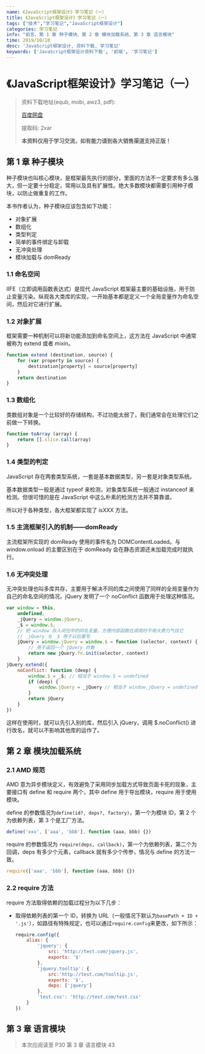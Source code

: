 ```yaml
---
name: 《JavaScript框架设计》学习笔记（一）
title: 《JavaScript框架设计》学习笔记（一）
tags: ["技术","学习笔记","JavaScript框架设计"]
categories: 学习笔记
info: "前言、第 1 章 种子模块、第 2 章 模块加载系统、第 3 章 语言模块"
time: 2019/10/10
desc: 'JavaScript框架设计, 资料下载, 学习笔记'
keywords: ['JavaScript框架设计资料下载', '前端', '学习笔记']
---
```


# 《JavaScript框架设计》学习笔记（一）

> 资料下载地址(equb, mobi, awz3, pdf):
>
> [百度网盘](https://pan.baidu.com/s/1gqEf3LIddxin14xRLfZAQg)
>
> 提取码: 2xar
>
> **本资料仅用于学习交流，如有能力请到各大销售渠道支持正版！**

## 第 1 章 种子模块

种子模块也叫核心模块，是框架最先执行的部分，里面的方法不一定要求有多么强大，但一定要十分稳定，常用以及具有扩展性。绝大多数模块都需要引用种子模块，以防止做重复的工作。

本书作者认为，种子模块应该包含如下功能：

- 对象扩展
- 数组化
- 类型判定
- 简单的事件绑定与卸载
- 无冲突处理
- 模块加载与 domReady

### 1.1 命名空间

IIFE（立即调用函数表达式）是现代 JavaScript 框架最主要的基础设施，用于防止变量污染。纵观各大类库的实现，一开始基本都是定义一个全局变量作为命名空间，然后对它进行扩展。

### 1.2 对象扩展

框架需要一种机制可以将新功能添加到命名空间上，这方法在 JavaScript 中通常被称为 extend 或者 mixin。

```javascript
function extend (destination, source) {
    for (var property in source) {
        destination[property] = source[property]
    }
    return destination
}
```

### 1.3 数组化

类数组对象是一个比较好的存储结构，不过功能太弱了，我们通常会在处理它们之前做一下转换。

```javascript
function toArray (array) {
    return [].slice.call(array)
}
```

### 1.4 类型的判定

JavaScript 存在两套类型系统，一套是基本数据类型，另一套是对象类型系统。

基本数据类型一般是通过 typeof 来检测，对象类型系统一般通过 instanceof 来检测。但很可惜的是在 JavaScript 中这么朴素的检测方法并不算靠谱。

所以对于各种类型，各大框架都实现了 isXXX 方法。

### 1.5 主流框架引入的机制——domReady

主流框架所实现的 domReady 使用的事件名为 DOMContentLoaded。与 window.onload 的主要区别在于 domReady 会在静态资源还未加载完成时就执行。

### 1.6 无冲突处理

无冲突处理也叫多库共存，主要用于解决不同的库之间使用了同样的全局变量作为自己的命名空间的情况。jQuery 发明了一个 noConflict 函数用于处理这种情况。

```javascript
var window = this,
    undefined,
    _jQuery = window.jQuery,
    _$ = window.$,
    // 把 window 存入闭包中的同名变量，方便内部函数在调用时不用大费力气找它
    // _jQuery 与 _$ 用于以后重写
    jQuery = window.jQuery = window.$ = function (selector, context) {
        // 用于返回一个 jQuery 对象
        return new jQuery.fn.init(selector, context)
    }
jQuery.extend({
    noConflict: function (deep) {
        window.$ = _$; // 相当于 window.$ = undefined
        if (deep) {
            window.jQuery = _jQuery // 相当于 window.jQuery = undefined
        }
        return jQuery
    }
})
```

这样在使用时，就可以先引入别的库，然后引入 jQuery，调用 $.noConflict() 进行改名，就可以不影响其他库的运作了。

## 第 2 章 模块加载系统

### 2.1 AMD 规范

AMD 意为异步模块定义，有效避免了采用同步加载方式导致页面卡死的现象，主要接口有 define 和 require 两个，其中 define 用于导出模块，require 用于使用模块。

define 的参数情况为`define(id?, deps?, factory)`，第一个为模块 ID，第 2 个为依赖列表，第 3 个是工厂方法。

```javascript
define('xxx', ['aaa', 'bbb'], function (aaa, bbb) {})
```

require 的参数情况为 `require(deps, callback)`，第一个为依赖列表，第二个为回调，deps 有多少个元素，callback 就有多少个传参，情况与 define 的方法一致。

```javascript
require(['aaa', 'bbb'], function (aaa, bbb) {})
```

### 2.2 require 方法

require 方法取得依赖的加载过程分为以下几步：

- 取得依赖列表的第一个 ID，转换为 URL（一般情况下默认为`basePath + ID + '.js'`），如路径有特殊规定，也可以通过`require.config`来更改，如下所示：

  ```javascript
  require.config({
      alias: {
          'jquery': {
              src: 'http://test.com/jquery.js',
              exports: '$'
          },
          'jquery.tooltip': {
              src:'http://test.com/tooltip.js',
              exports: '$',
              deps: ['jquery']
          },
          'test.css': 'http://test.com/test.css'
      }
  })
  ```

## 第 3 章 语言模块





> 本次应阅读至 P30 第 3 章 语言模块 43